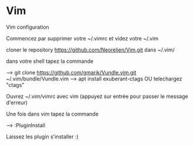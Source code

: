 # Vim

Vim configuration


Commencez par supprimer votre ~/.vimrc et videz votre ~/.vim

cloner le repository https://github.com/Neorelien/Vim.git dans ~/.vim/

dans votre shell tapez la commande 

--> git clone https://github.com/gmarik/Vundle.vim.git ~/.vim/bundle/Vundle.vim
--> apt install exuberant-ctags OU telechargez "ctags"

Ouvrez ~/.vim/vimrc avec vim (appuyez sur entrée pour passer le message d'erreur)

Une fois dans vim tapez la commande 

--> :PluginInstall

Laissez les plugin s'installer :)
